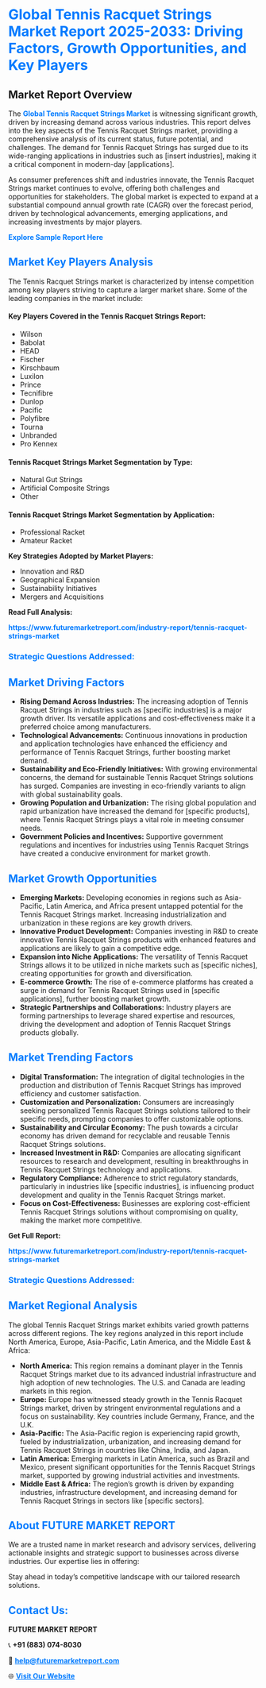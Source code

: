 <h1 style="color: #007BFF;">Global Tennis Racquet Strings Market Report 2025-2033: Driving Factors, Growth Opportunities, and Key Players</h1>

<section id="overview">
<h2>Market Report Overview</h2>
<p>The <a href="https://www.futuremarketreport.com/industry-report/tennis-racquet-strings-market" style="color: #007BFF; text-decoration: none;"><strong>Global Tennis Racquet Strings Market</strong></a> is witnessing significant growth, driven by increasing demand across various industries. This report delves into the key aspects of the Tennis Racquet Strings market, providing a comprehensive analysis of its current status, future potential, and challenges. The demand for Tennis Racquet Strings has surged due to its wide-ranging applications in industries such as [insert industries], making it a critical component in modern-day [applications].</p>
<p>As consumer preferences shift and industries innovate, the Tennis Racquet Strings market continues to evolve, offering both challenges and opportunities for stakeholders. The global market is expected to expand at a substantial compound annual growth rate (CAGR) over the forecast period, driven by technological advancements, emerging applications, and increasing investments by major players.</p>
</section>

<section id="overview">
<p><a href="https://www.futuremarketreport.com/request-sample/reportId=86547" style="color: #007BFF; text-decoration: none;"><strong>Explore Sample Report Here</strong></a></p>
</section>

<section id="key-players">
<h2 style="color: #007BFF;">Market Key Players Analysis</h2>
<p>The Tennis Racquet Strings market is characterized by intense competition among key players striving to capture a larger market share. Some of the leading companies in the market include:</p>
<h4>Key Players Covered in the Tennis Racquet Strings Report:</h4>
<ul><li>Wilson</li><li>Babolat</li><li>HEAD</li><li>Fischer</li><li>Kirschbaum</li><li>Luxilon</li><li>Prince</li><li>Tecnifibre</li><li>Dunlop</li><li>Pacific</li><li>Polyfibre</li><li>Tourna</li><li>Unbranded</li><li>Pro Kennex</li></ul>
<h4>Tennis Racquet Strings Market Segmentation by Type:</h4>
<ul><li>Natural Gut Strings</li><li>Artificial Composite Strings</li><li>Other</li></ul>

<h4>Tennis Racquet Strings Market Segmentation by Application:</h4>
<ul><li>Professional Racket</li><li>Amateur Racket</li></ul>
<p><strong>Key Strategies Adopted by Market Players:</strong></p>
<ul>
<li>Innovation and R&D</li>
<li>Geographical Expansion</li>
<li>Sustainability Initiatives</li>
<li>Mergers and Acquisitions</li>
</ul>
</section>

<section>
<p><strong>Read Full Analysis: </strong></p><a href="https://www.futuremarketreport.com/industry-report/tennis-racquet-strings-market" style="color: #007BFF; text-decoration: none;"><strong>https://www.futuremarketreport.com/industry-report/tennis-racquet-strings-market</strong></a>
<h3 style="color: #007BFF;">Strategic Questions Addressed:</h3>
</section>

<section id="driving-factors">
<h2 style="color: #007BFF;">Market Driving Factors</h2>
<ul>
<li><strong>Rising Demand Across Industries:</strong> The increasing adoption of Tennis Racquet Strings in industries such as [specific industries] is a major growth driver. Its versatile applications and cost-effectiveness make it a preferred choice among manufacturers.</li>
<li><strong>Technological Advancements:</strong> Continuous innovations in production and application technologies have enhanced the efficiency and performance of Tennis Racquet Strings, further boosting market demand.</li>
<li><strong>Sustainability and Eco-Friendly Initiatives:</strong> With growing environmental concerns, the demand for sustainable Tennis Racquet Strings solutions has surged. Companies are investing in eco-friendly variants to align with global sustainability goals.</li>
<li><strong>Growing Population and Urbanization:</strong> The rising global population and rapid urbanization have increased the demand for [specific products], where Tennis Racquet Strings plays a vital role in meeting consumer needs.</li>
<li><strong>Government Policies and Incentives:</strong> Supportive government regulations and incentives for industries using Tennis Racquet Strings have created a conducive environment for market growth.</li>
</ul>
</section>

<section id="growth-opportunities">
<h2 style="color: #007BFF;">Market Growth Opportunities</h2>
<ul>
<li><strong>Emerging Markets:</strong> Developing economies in regions such as Asia-Pacific, Latin America, and Africa present untapped potential for the Tennis Racquet Strings market. Increasing industrialization and urbanization in these regions are key growth drivers.</li>
<li><strong>Innovative Product Development:</strong> Companies investing in R&D to create innovative Tennis Racquet Strings products with enhanced features and applications are likely to gain a competitive edge.</li>
<li><strong>Expansion into Niche Applications:</strong> The versatility of Tennis Racquet Strings allows it to be utilized in niche markets such as [specific niches], creating opportunities for growth and diversification.</li>
<li><strong>E-commerce Growth:</strong> The rise of e-commerce platforms has created a surge in demand for Tennis Racquet Strings used in [specific applications], further boosting market growth.</li>
<li><strong>Strategic Partnerships and Collaborations:</strong> Industry players are forming partnerships to leverage shared expertise and resources, driving the development and adoption of Tennis Racquet Strings products globally.</li>
</ul>
</section>

<section id="trending-factors">
<h2 style="color: #007BFF;">Market Trending Factors</h2>
<ul>
<li><strong>Digital Transformation:</strong> The integration of digital technologies in the production and distribution of Tennis Racquet Strings has improved efficiency and customer satisfaction.</li>
<li><strong>Customization and Personalization:</strong> Consumers are increasingly seeking personalized Tennis Racquet Strings solutions tailored to their specific needs, prompting companies to offer customizable options.</li>
<li><strong>Sustainability and Circular Economy:</strong> The push towards a circular economy has driven demand for recyclable and reusable Tennis Racquet Strings solutions.</li>
<li><strong>Increased Investment in R&D:</strong> Companies are allocating significant resources to research and development, resulting in breakthroughs in Tennis Racquet Strings technology and applications.</li>
<li><strong>Regulatory Compliance:</strong> Adherence to strict regulatory standards, particularly in industries like [specific industries], is influencing product development and quality in the Tennis Racquet Strings market.</li>
<li><strong>Focus on Cost-Effectiveness:</strong> Businesses are exploring cost-efficient Tennis Racquet Strings solutions without compromising on quality, making the market more competitive.</li>
</ul>
</section>

<section>
<p><strong>Get Full Report: </strong></p><a href="https://www.futuremarketreport.com/industry-report/tennis-racquet-strings-market" style="color: #007BFF; text-decoration: none;"><strong>https://www.futuremarketreport.com/industry-report/tennis-racquet-strings-market</strong></a>
<h3 style="color: #007BFF;">Strategic Questions Addressed:</h3>
</section>


<section id="regional-analysis">
<h2 style="color: #007BFF;">Market Regional Analysis</h2>
<p>The global Tennis Racquet Strings market exhibits varied growth patterns across different regions. The key regions analyzed in this report include North America, Europe, Asia-Pacific, Latin America, and the Middle East & Africa:</p>
<ul>
<li><strong>North America:</strong> This region remains a dominant player in the Tennis Racquet Strings market due to its advanced industrial infrastructure and high adoption of new technologies. The U.S. and Canada are leading markets in this region.</li>
<li><strong>Europe:</strong> Europe has witnessed steady growth in the Tennis Racquet Strings market, driven by stringent environmental regulations and a focus on sustainability. Key countries include Germany, France, and the U.K.</li>
<li><strong>Asia-Pacific:</strong> The Asia-Pacific region is experiencing rapid growth, fueled by industrialization, urbanization, and increasing demand for Tennis Racquet Strings in countries like China, India, and Japan.</li>
<li><strong>Latin America:</strong> Emerging markets in Latin America, such as Brazil and Mexico, present significant opportunities for the Tennis Racquet Strings market, supported by growing industrial activities and investments.</li>
<li><strong>Middle East & Africa:</strong> The region’s growth is driven by expanding industries, infrastructure development, and increasing demand for Tennis Racquet Strings in sectors like [specific sectors].</li>
</ul>
</section>

<footer>
<h2 style="color: #007BFF;">About FUTURE MARKET REPORT</h2>
<p>We are a trusted name in market research and advisory services, delivering actionable insights and strategic support to businesses across diverse industries. Our expertise lies in offering:</p>

<p>Stay ahead in today’s competitive landscape with our tailored research solutions.</p>

<h2 style="color: #007BFF;">Contact Us:</h2>
<p><strong>FUTURE MARKET REPORT</strong></p>
<p>📞 <strong>+91 (883) 074-8030</strong></p>
<p>📧 <strong><a href="mailto:help@futuremarketreport.com" style="color: #007BFF;">help@futuremarketreport.com</a></strong></p>
<p>🌐 <strong><a href="https://www.futuremarketreport.com/" style="color: #007BFF;">Visit Our Website</a></strong></p>
</footer>